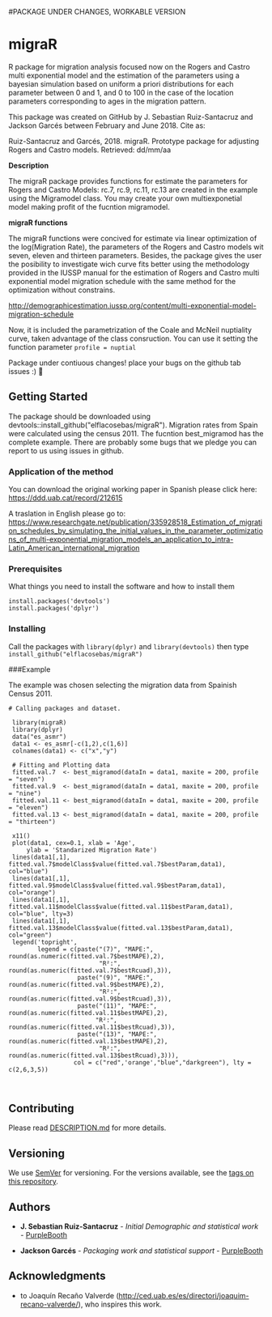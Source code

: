 
#PACKAGE UNDER CHANGES, WORKABLE VERSION

# migraR
R package for migration analysis focused now on the Rogers and Castro multi exponential model and the estimation of the parameters using a bayesian simulation based on uniform a priori distributions for each parameter between 0 and 1, and 0 to 100 in the case of the location parameters corresponding to ages in the migration pattern. 

This package was created on GitHub by J. Sebastian Ruiz-Santacruz and Jackson Garcés between February and June 2018.
Cite as: 

Ruiz-Santacruz and Garcés, 2018. migraR. Prototype package for adjusting Rogers and Castro models. Retrieved: dd/mm/aa

**Description**

The migraR package provides functions for estimate the parameters for Rogers and Castro Models: 
rc.7, rc.9, rc.11, rc.13 are created in the example using the Migramodel class. You may create your own multiexponetial model making 
profit of the fucntion migramodel.

**migraR functions**

The migraR functions were concived for estimate via linear optimization of the log(Migration Rate), the parameters of the Rogers and Castro models wit seven, eleven and thirteen parameters. Besides, the package gives the user the posibility to investigate wich curve fits better using the methodology provided in the IUSSP manual for the estimation of Rogers and Castro multi exponential model migration schedule with the same method for the optimization without constrains. 

http://demographicestimation.iussp.org/content/multi-exponential-model-migration-schedule

Now, it is included the parametrization of the Coale and McNeil nuptiality curve, taken advantage of the class consruction. You can use it setting the function parameter `profile = nuptial`

Package under contiuous changes! place your bugs on the github tab issues :) :rocket:



## Getting Started

The package should be downloaded using devtools::install_github("elflacosebas/migraR"). Migration rates from Spain were calculated using the census 2011. The fucntion best_migramod has the complete example. There are probably some bugs that we pledge you can report to us using issues in github. 

### Application of the method 

You can download the original working paper in Spanish please click here: 
https://ddd.uab.cat/record/212615

A traslation in English please go to: 
https://www.researchgate.net/publication/335928518_Estimation_of_migration_schedules_by_simulating_the_initial_values_in_the_parameter_optimizations_of_multi-exponential_migration_models_an_application_to_intra-Latin_American_international_migration


### Prerequisites

What things you need to install the software and how to install them

```
install.packages('devtools')
install.packages('dplyr')
```

### Installing

Call the packages with `library(dplyr)` and `library(devtools)` then type `install_github("elflacosebas/migraR")` 

###Example

The example was chosen selecting the migration data from Spainish Census 2011. 

```
# Calling packages and dataset.

 library(migraR)
 library(dplyr)
 data("es_asmr")
 data1 <- es_asmr[-c(1,2),c(1,6)]
 colnames(data1) <- c("x","y")

 # Fitting and Plotting data
 fitted.val.7  <- best_migramod(dataIn = data1, maxite = 200, profile = "seven")
 fitted.val.9  <- best_migramod(dataIn = data1, maxite = 200, profile = "nine")
 fitted.val.11 <- best_migramod(dataIn = data1, maxite = 200, profile = "eleven")
 fitted.val.13 <- best_migramod(dataIn = data1, maxite = 200, profile = "thirteen")

 x11()
 plot(data1, cex=0.1, xlab = 'Age',
     ylab = 'Standarized Migration Rate')
 lines(data1[,1], fitted.val.7$modelClass$value(fitted.val.7$bestParam,data1), col="blue")
 lines(data1[,1], fitted.val.9$modelClass$value(fitted.val.9$bestParam,data1), col="orange")
 lines(data1[,1], fitted.val.11$modelClass$value(fitted.val.11$bestParam,data1), col="blue", lty=3)
 lines(data1[,1], fitted.val.13$modelClass$value(fitted.val.13$bestParam,data1), col="green")
 legend('topright', 
        legend = c(paste("(7)", "MAPE:", round(as.numeric(fitted.val.7$bestMAPE),2),
                         "R²:", round(as.numeric(fitted.val.7$bestRcuad),3)),
                   paste("(9)", "MAPE:", round(as.numeric(fitted.val.9$bestMAPE),2),
                         "R²:", round(as.numeric(fitted.val.9$bestRcuad),3)),
                   paste("(11)", "MAPE:", round(as.numeric(fitted.val.11$bestMAPE),2),
                        "R²:", round(as.numeric(fitted.val.11$bestRcuad),3)),
                   paste("(13)", "MAPE:", round(as.numeric(fitted.val.13$bestMAPE),2),
                         "R²:", round(as.numeric(fitted.val.13$bestRcuad),3))),
                  col = c("red",'orange',"blue","darkgreen"), lty = c(2,6,3,5))
        


```

## Contributing

Please read [DESCRIPTION.md](https://github.com/elflacosebas/migrar) for more details.

## Versioning

We use [SemVer](http://semver.org/) for versioning. For the versions available, see the [tags on this repository](https://github.com/your/project/tags). 

## Authors

* **J. Sebastian Ruiz-Santacruz** - *Initial Demographic and statistical work* - [PurpleBooth](https://github.com/elflacosebas)

* **Jackson Garcés** - *Packaging work and statistical support* - [PurpleBooth](https://github.com/jackowacko)

## Acknowledgments

* to Joaquín Recaño Valverde (http://ced.uab.es/es/directori/joaquim-recano-valverde/), who inspires this work. 
